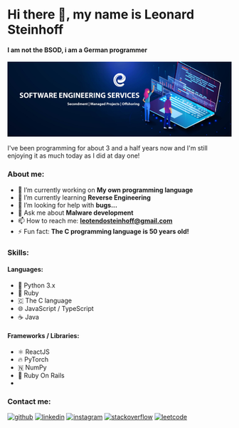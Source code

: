 # Hi there 👋, my name is Leonard Steinhoff
#### I am not the BSOD, i am a German programmer
![I am not the BSOD, i am a German programmer](banner.png)

I've been programming for about 3 and a half years now and I'm still enjoying it as much today as I did at day one!

### About me:
- 🔭 I’m currently working on <b>My own programming language</b> 
- 🌱 I’m currently learning <b>Reverse Engineering</b> 
- 🤔 I’m looking for help with <b>bugs...</b> 
- 💬 Ask me about <b>Malware development</b> 
- 📫 How to reach me: <b><leotendosteinhoff@gmail.com></b> 
- ⚡ Fun fact: <b>The C programming language is 50 years old!</b> 

### Skills:
#### Languages:
- 🐍 Python 3.x
- 💎 Ruby
- 🇨 The C language
- 🌐 JavaScript / TypeScript
- ☕ Java

#### Frameworks / Libraries:
- ⚛️ ReactJS
- 🔥 PyTorch
- 🇳 NumPy
- 🐙 Ruby On Rails
- 
  
### Contact me:
[<img src='https://cdn.jsdelivr.net/npm/simple-icons@3.0.1/icons/github.svg' alt='github' height='40'>](https://github.com/https://www.github.com/LeotendoDev)  [<img src='https://cdn.jsdelivr.net/npm/simple-icons@3.0.1/icons/linkedin.svg' alt='linkedin' height='40'>](https://www.linkedin.com/in/https://www.github.com/LeotendoDev/)  [<img src='https://cdn.jsdelivr.net/npm/simple-icons@3.0.1/icons/instagram.svg' alt='instagram' height='40'>](https://www.instagram.com/https://www.github.com/LeotendoDev/)  [<img src='https://cdn.jsdelivr.net/npm/simple-icons@3.0.1/icons/stackoverflow.svg' alt='stackoverflow' height='40'>](https://stackoverflow.com/users/https://www.github.com/LeotendoDev)  [<img src='https://cdn.jsdelivr.net/npm/simple-icons@3.0.1/icons/leetcode.svg' alt='leetcode' height='40'>](https://www.leetcode.com)  

